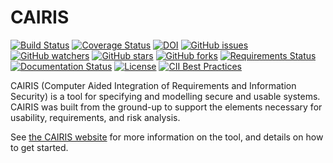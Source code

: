 # CAIRIS 

[![Build Status](https://secure.travis-ci.org/failys/cairis.png?branch=master)](http://travis-ci.org/failys/cairis)
[![Coverage Status](https://coveralls.io/repos/github/failys/cairis/badge.svg?branch=master)](https://coveralls.io/github/failys/cairis?branch=master)
[![DOI](https://zenodo.org/badge/3790944.svg)](https://zenodo.org/badge/latestdoi/3790944)
[![GitHub issues](https://img.shields.io/github/issues/failys/cairis.svg?style=flat-square)](https://github.com/failys/cairis/issues?utf8=✓&q=is%3Aissue+is%3Aopen)
[![GitHub watchers](https://img.shields.io/github/watchers/failys/cairis.svg?style=flat-square)](https://github.com/failys/cairis/watchers)
[![GitHub stars](https://img.shields.io/github/stars/failys/cairis.svg?style=flat-square)](https://github.com/failys/cairis/stargazers)
[![GitHub forks](https://img.shields.io/github/forks/failys/cairis.svg?style=flat-square)](https://github.com/failys/cairis/network)
[![Requirements Status](https://requires.io/github/failys/cairis/requirements.svg?branch=master)](https://requires.io/github/failys/cairis/requirements/?branch=master)
[![Documentation Status](https://readthedocs.org/projects/cairis/badge/?version=latest)](http://cairis.readthedocs.io/en/latest/?badge=latest)
[![License](https://img.shields.io/github/license/failys/cairis.svg)](https://github.com/failys/cairis/blob/master/LICENSE)
[![CII Best Practices](https://bestpractices.coreinfrastructure.org/projects/1411/badge)](https://bestpractices.coreinfrastructure.org/projects/1411)

CAIRIS (Computer Aided Integration of Requirements and Information Security) is a tool for specifying and modelling secure and usable systems. CAIRIS was built from the ground-up to support the elements necessary for usability, requirements, and risk analysis. 

See [the CAIRIS website](http://cairis.org) for more information on the tool, and details on how to get started.
